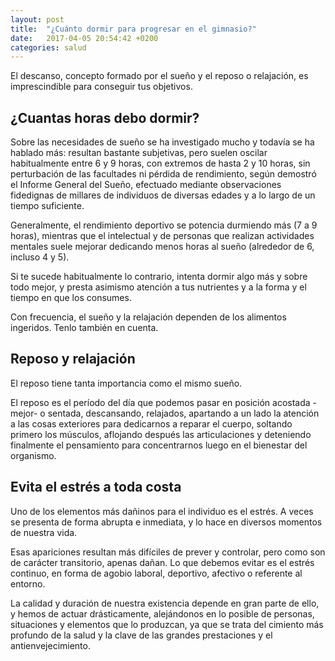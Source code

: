```yaml
---
layout: post
title:  "¿Cuánto dormir para progresar en el gimnasio?"
date:   2017-04-05 20:54:42 +0200
categories: salud
---
```

El descanso, concepto formado por el sueño y el reposo o relajación, es imprescindible 
para conseguir tus objetivos.

## ¿Cuantas horas debo dormir?

Sobre las necesidades de sueño se ha investigado mucho y todavía se ha hablado más: 
resultan bastante subjetivas, pero suelen oscilar habitualmente entre 6 y 9 horas, con 
extremos de hasta 2 y 10 horas, sin perturbación de las facultades ni pérdida de 
rendimiento, según demostró el Informe General del Sueño, efectuado mediante observaciones 
fidedignas de millares de individuos de diversas edades y a lo largo de un tiempo suficiente.

Generalmente, el rendimiento deportivo se potencia durmiendo más (7 a 9 horas), mientras 
que el intelectual y de personas que realizan actividades mentales suele mejorar dedicando 
menos horas al sueño (alrededor de 6, incluso 4 y 5).

Si te sucede habitualmente lo contrario, intenta dormir algo más y sobre todo mejor, y 
presta asimismo atención a tus nutrientes y a la forma y el tiempo en que los consumes.

Con frecuencia, el sueño y la relajación dependen de los alimentos ingeridos. Tenlo también 
en cuenta.

## Reposo y relajación

El reposo tiene tanta importancia como el mismo sueño.

El reposo es el período del día que podemos pasar en posición acostada -mejor- o sentada, 
descansando, relajados, apartando a un lado la atención a las cosas exteriores para dedicarnos 
a reparar el cuerpo, soltando primero los músculos, aflojando después las articulaciones y 
deteniendo finalmente el pensamiento para concentrarnos luego en el bienestar del organismo.

## Evita el estrés a toda costa

Uno de los elementos más dañinos para el individuo es el estrés. A veces se presenta de forma 
abrupta e inmediata, y lo hace en diversos momentos de nuestra vida.

Esas apariciones resultan más difíciles de prever y controlar, pero como son de carácter 
transitorio, apenas dañan. Lo que debemos evitar es el estrés continuo, en forma de agobio laboral, 
deportivo, afectivo o referente al entorno.

La calidad y duración de nuestra existencia depende en gran parte de ello, y hemos de actuar 
drásticamente, alejándonos en lo posible de personas, situaciones y elementos que lo produzcan, 
ya que se trata del cimiento más profundo de la salud y la clave de las grandes prestaciones y el 
antienvejecimiento.
